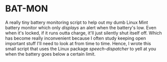 # BAT-MON
A really tiny battery monitoring script to help out my dumb Linux Mint battery monitor which only _displays_ an alert when the battery's low. Even when it's locked, if it runs outta charge, it'll just silently shut itself off. Which has become really inconvenient because I often study keeping open important stuff I'll need to look at from time to time. Hence, I wrote this small script that uses the Linux package _speech-dispatcher_ to yell at you when the battery goes below a certain limit. 